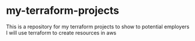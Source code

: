 # my-terraform-projects
This is a repository for my terraform projects to show to potential employers
I will use terraform to create resources in aws
